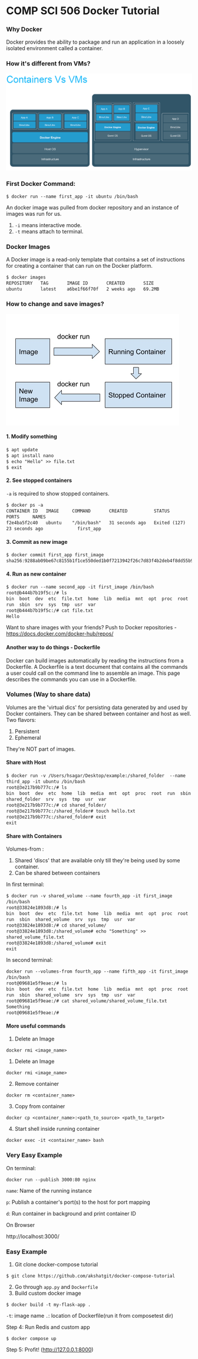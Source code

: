 # COMP SCI 506 Docker Tutorial

### Why Docker

Docker provides the ability to package and run an application in a loosely isolated environment called a container.

### How it's different from VMs?

![img.png](images/container_vs_vm.png)

### First Docker Command:
```shell
$ docker run --name first_app -it ubuntu /bin/bash
```
An docker image was pulled from docker repository and an instance of images was run for us.
1. `-i` means interactive mode.
2. `-t` means attach to terminal.

### Docker Images
A Docker image is a read-only template that contains a set of instructions for creating a container that can run on the Docker platform.
```shell
$ docker images
REPOSITORY   TAG       IMAGE ID       CREATED       SIZE
ubuntu       latest    a6be1f66f70f   2 weeks ago   69.2MB
```

### How to change and save images?

![img.png](images/containers.jpg)

#### 1. Modify something
```shell
$ apt update
$ apt install nano
$ echo "Hello" >> file.txt
$ exit
```
#### 2. See stopped containers
`-a` is required to show stopped containers.
```shell
$ docker ps -a
CONTAINER ID   IMAGE     COMMAND       CREATED          STATUS                        PORTS     NAMES
f2e4ba5f2c40   ubuntu    "/bin/bash"   31 seconds ago   Exited (127) 23 seconds ago             first_app
```
#### 3. Commit as new image
```shell
$ docker commit first_app first_image
sha256:9288ab09be67c8155b1f1ce550ded1b0f7213942f26c7d83f4b2deb4f8dd55b9
```
#### 4. Run as new container
```shell
$ docker run --name second_app -it first_image /bin/bash
root@b444b7b19f5c:/# ls
bin  boot  dev  etc  file.txt  home  lib  media  mnt  opt  proc  root  run  sbin  srv  sys  tmp  usr  var
root@b444b7b19f5c:/# cat file.txt
Hello
```
Want to share images with your friends? Push to Docker repositories - https://docs.docker.com/docker-hub/repos/

#### Another way to do things - Dockerfile
Docker can build images automatically by reading the instructions from a Dockerfile. A Dockerfile is a text document that contains all the commands a user could call on the command line to assemble an image. This page describes the commands you can use in a Dockerfile.

### Volumes (Way to share data)
Volumes are the 'virtual dics' for persisting data generated by and used by Docker containers. They can be shared between container and host as well.
Two flavors:
1. Persistent 
2. Ephemeral

They're NOT part of images.
#### Share with Host
```shell
$ docker run -v /Users/hsagar/Desktop/example:/shared_folder  --name third_app -it ubuntu /bin/bash
root@3e217b9b777c:/# ls
bin  boot  dev  etc  home  lib  media  mnt  opt  proc  root  run  sbin  shared_folder  srv  sys  tmp  usr  var
root@3e217b9b777c:/# cd shared_folder/
root@3e217b9b777c:/shared_folder# touch hello.txt
root@3e217b9b777c:/shared_folder# exit
exit
```
#### Share with Containers
Volumes-from :
1. Shared 'discs' that are available only till they're being used by some container.
2. Can be shared between containers

In first terminal:
```shell
$ docker run -v shared_volume --name fourth_app -it first_image /bin/bash
root@33824e1893d8:/# ls
bin  boot  dev  etc  file.txt  home  lib  media  mnt  opt  proc  root  run  sbin  shared_volume  srv  sys  tmp  usr  var
root@33824e1893d8:/# cd shared_volume/
root@33824e1893d8:/shared_volume# echo "Something" >> shared_volume_file.txt
root@33824e1893d8:/shared_volume# exit
exit
```

In second terminal:
```shell
docker run --volumes-from fourth_app --name fifth_app -it first_image /bin/bash
root@09681e5f9eae:/# ls
bin  boot  dev  etc  file.txt  home  lib  media  mnt  opt  proc  root  run  sbin  shared_volume  srv  sys  tmp  usr  var
root@09681e5f9eae:/# cat shared_volume/shared_volume_file.txt
Something
root@09681e5f9eae:/#
```

#### More useful commands
1. Delete an Image
```shell
docker rmi <image_name>
```
1. Delete an Image
```shell
docker rmi <image_name>
```
2. Remove container
```shell
docker rm <container_name>
```
3. Copy from container
```shell
docker cp <container_name>:<path_to_source> <path_to_target>
```
4. Start shell inside running container
```shell
docker exec -it <container_name> bash
```


### Very Easy Example
On terminal:
```shell
docker run --publish 3000:80 nginx
```
`name`: Name of the running instance

`p`: Publish a container's port(s) to the host for port mapping

`d`: Run container in background and print container ID

On Browser

http://localhost:3000/

### Easy Example
1. Git clone docker-compose tutorial 
```shell
$ git clone https://github.com/akshatgit/docker-compose-tutorial
```
2. Go through `app.py` and `Dockerfile`
3. Build custom docker image
```shell
$ docker build -t my-flask-app .
```
`-t`: image name
`.`: location of Dockerfile(run it from composetest dir)

Step 4: Run Redis and custom app
```shell
$ docker compose up
```
Step 5: Profit! (http://127.0.0.1:8000)



